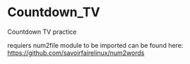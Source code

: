 # Countdown_TV
Countdown TV practice

requiers num2file module to be imported
can be found here:
https://github.com/savoirfairelinux/num2words
